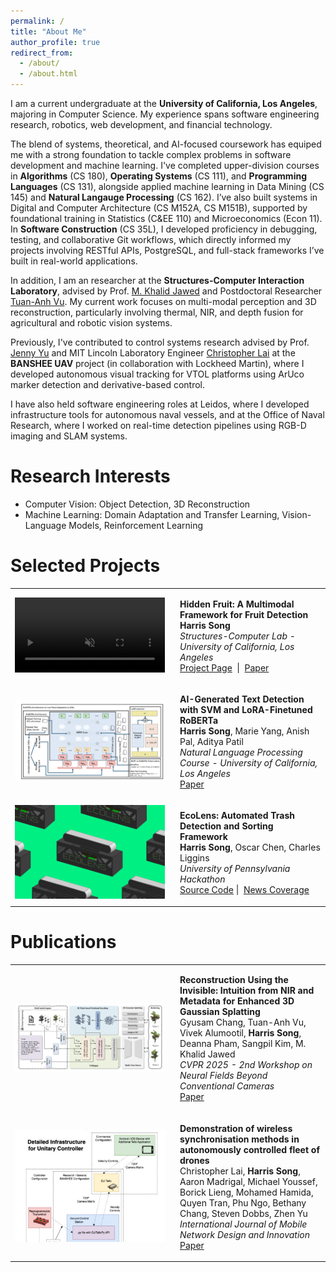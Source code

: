 ```yaml
---
permalink: /
title: "About Me"
author_profile: true
redirect_from: 
  - /about/
  - /about.html
---
```

I am a current undergraduate at the **University of California, Los Angeles**, majoring in Computer Science. My experience spans software engineering research, robotics, web development, and financial technology.

The blend of systems, theoretical, and AI-focused coursework has equiped me with a strong foundation to tackle complex problems in software development and machine learning. I've completed upper-division courses in **Algorithms** (CS 180), **Operating Systems** (CS 111), and  **Programming Languages** (CS 131), alongside applied machine learning in Data Mining (CS 145) and **Natural Langauge Processing** (CS 162). I’ve also built systems in Digital and Computer Architecture (CS M152A, CS M151B), supported by foundational training in Statistics (C&EE 110) and Microeconomics (Econ 11). In **Software Construction** (CS 35L), I developed proficiency in debugging, testing, and collaborative Git workflows, which directly informed my projects involving RESTful APIs, PostgreSQL, and full-stack frameworks I’ve built in real-world applications. 

In addition, I am an researcher at the **Structures-Computer Interaction Laboratory**, advised by Prof. [M. Khalid Jawed](https://samueli.ucla.edu/people/m-khalid-jawed/) and Postdoctoral Researcher [Tuan-Anh Vu](https://tuananh1007.github.io/). My current work focuses on multi-modal perception and 3D reconstruction, particularly involving thermal, NIR, and depth fusion for agricultural and robotic vision systems. 

Previously, I've contributed to control systems research advised by Prof. [Jenny Yu](https://ieeexplore.ieee.org/author/37086802910) and MIT Lincoln Laboratory Engineer [Christopher Lai](https://www.linkedin.com/in/cclai/) at the **BANSHEE UAV** project (in collaboration with Lockheed Martin), where I developed autonomous visual tracking for VTOL platforms using ArUco marker detection and derivative-based control. 

I have also held software engineering roles at Leidos, where I developed infrastructure tools for autonomous naval vessels, and at the Office of Naval Research, where I worked on real-time detection pipelines using RGB-D imaging and SLAM systems.


Research Interests
======
* Computer Vision: Object Detection, 3D Reconstruction
* Machine Learning: Domain Adaptation and Transfer Learning, Vision-Language Models, Reinforcement Learning


Selected Projects
=====

<table style="border: none; border-collapse: collapse;">
  <tr style="border: none;">
    <td width="250" style ="border: none;">
     <video width="240" autoplay loop muted playsinline style="border: none;">
      <source src="/files/teaser.mp4" type="video/mp4">
      Your browser does not support the video tag.
    </video>
    </td>
    <td style ="border: none;">
      <p><strong>Hidden Fruit: A Multimodal Framework for Fruit Detection</strong><br>
      <strong>Harris Song</strong><br>
      <em>Structures-Computer Lab - University of California, Los Angeles</em><br>
      <a href="https://bobbykabob.github.io/hiddenfruits/">Project Page</a> &nbsp;|&nbsp;
      <a href="https://bobbykabob.github.io/hiddenfruits/static/paper.pdf">Paper</a>
      </p>
    </td>
  </tr>


  <tr style="border: none;">
    <td width="250" style ="border: none;">
      <img src="/images/nlp.png" width="240" style="border: none;">
    </td>
    <td style ="border: none;">
      <p><strong>AI-Generated Text Detection with SVM and LoRA-Finetuned RoBERTa</strong>
      <br>
      <strong>Harris Song</strong>, Marie Yang, Anish Pal, Aditya Patil<br>
      <em>Natural Language Processing Course - University of California, Los Angeles</em><br>
      <a href="/files/nlp.pdf">Paper</a>
      </p>
    </td>
  </tr>
  <tr style="border: none;">
    <td width="250" style ="border: none;">
      <img src="/images/ecolens.png" width="240" style="border: none;">
    </td>
    <td style ="border: none;">
      <p><strong>EcoLens: Automated Trash Detection and Sorting Framework</strong>
      <br>
      <strong>Harris Song</strong>, Oscar Chen, ‍Charles Liggins<br>
      <em>University of Pennsylvania Hackathon</em><br>
      <a href="https://github.com/bobbykabob/pennapps2023">Source Code</a>&nbsp;|&nbsp;
      <a href="https://www.viam.com/post/build-backstories-creating-eco-lens-the-smart-machine-that-helps-with-recycling">News Coverage</a>
      </p>
    </td>
  </tr>
</table>




Publications
======
<table style="border: none; border-collapse: collapse;">
  <tr style="border: none;">
    <td width="250" style ="border: none;">
      <img src="/images/reconstruction.png" width="240" style="border: none;">
    </td>
    <td style ="border: none;">
      <p><strong>Reconstruction Using the Invisible: Intuition from NIR and Metadata for Enhanced 3D Gaussian Splatting</strong><br>
      Gyusam Chang, Tuan-Anh Vu, Vivek Alumootil, <strong>Harris Song</strong>, Deanna Pham, Sangpil Kim, M. Khalid Jawed<br>
      <em>CVPR 2025 - 2nd Workshop on Neural Fields Beyond Conventional Cameras</em><br>
      <a href="https://drive.google.com/file/d/1Qt0EgbDEEPwOe0FkUrS-trYPWGARcXdW/view">Paper</a>
      </p>
    </td>
  </tr>


  <tr style="border: none;">
    <td width="250" style ="border: none;">
      <img src="/images/wts.png" width="240" style="border: none;">
    </td>
    <td style ="border: none;">
      <p><strong>Demonstration of wireless synchronisation methods in autonomously controlled fleet of drones</strong>
      <br>
      Christopher Lai, <strong>Harris Song</strong>, Aaron Madrigal, Michael Youssef, Borick Lieng, Mohamed Hamida, Quyen Tran, Phu Ngo, Bethany Chang, Steven Dobbs, Zhen Yu<br>
      <em>International Journal of Mobile Network Design and Innovation</em><br>
      <a href="https://dl.acm.org/doi/abs/10.1504/ijmndi.2024.136443">Paper</a>
      </p>
    </td>
  </tr>

</table>

